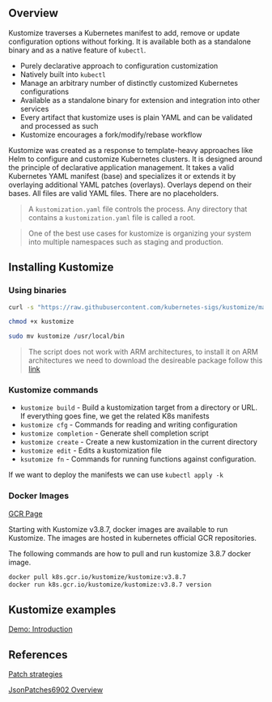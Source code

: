 ## Overview

Kustomize traverses a Kubernetes manifest to add, remove or update configuration options without forking. It is available both as a standalone binary and as a native feature of `kubectl`.

* Purely declarative approach to configuration customization
* Natively built into `kubectl`
* Manage an arbitrary number of distinctly customized Kubernetes configurations
* Available as a standalone binary for extension and integration into other services
* Every artifact that kustomize uses is plain YAML and can be validated and processed as such
* Kustomize encourages a fork/modify/rebase workflow

Kustomize was created as a response to template-heavy approaches like Helm to configure and customize Kubernetes clusters. It is designed around the principle of declarative application management. It takes a valid Kubernetes YAML manifest (base) and specializes it or extends it by overlaying additional YAML patches (overlays). Overlays depend on their bases. All files are valid YAML files. There are no placeholders.

> A `kustomization.yaml` file controls the process. Any directory that contains a `kustomization.yaml` file is called a root.

> One of the best use cases for kustomize is organizing your system into multiple namespaces such as staging and production.

## Installing Kustomize

### Using binaries

```bash
curl -s "https://raw.githubusercontent.com/kubernetes-sigs/kustomize/master/hack/install_kustomize.sh"  | bash
```

```bash
chmod +x kustomize
```

```bash
sudo mv kustomize /usr/local/bin
```

> The script does not work with ARM architectures, to install it on ARM architectures we need to download the desireable package follow this [link](https://github.com/kubernetes-sigs/kustomize/releases)

### Kustomize commands

* `kustomize build` - Build a kustomization target from a directory or URL. If everything goes fine, we get the related K8s manifests
* `kustomize cfg` - Commands for reading and writing configuration
* `kustomize completion` - Generate shell completion script
* `kustomize create` - Create a new kustomization in the current directory
* `kustomize edit` - Edits a kustomization file
* `ksutomize fn` - Commands for running functions against configuration.

If we want to deploy the manifests we can use `kubectl apply -k`

### Docker Images

[GCR Page](https://console.cloud.google.com/gcr/images/k8s-artifacts-prod/US/kustomize/kustomize)

Starting with Kustomize v3.8.7, docker images are available to run Kustomize. The images are hosted in kubernetes official GCR repositories.

The following commands are how to pull and run kustomize 3.8.7 docker image.

```bash
docker pull k8s.gcr.io/kustomize/kustomize:v3.8.7
docker run k8s.gcr.io/kustomize/kustomize:v3.8.7 version
```

## Kustomize examples

[Demo: Introduction](01-introduction/readme.md)

## References

[Patch strategies](https://github.com/kubernetes/community/blob/master/contributors/devel/sig-api-machinery/strategic-merge-patch.md)

[JsonPatches6902 Overview](https://skryvets.com/blog/2019/05/15/kubernetes-kustomize-json-patches-6902/)

